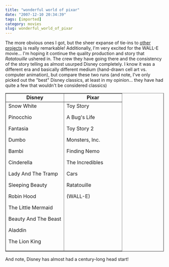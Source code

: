 ```yaml
---
title: "wonderful world of pixar"
date: "2007-12-10 20:34:39"
tags: [imported]
category: movies
slug: wonderful_world_of_pixar
---
```


The more obvious ones I got, but the sheer expanse of tie-ins to <a href="http://jimhillmedia.com/blogs/jim_hill/archive/2007/12/09/a-special-where-s-wall-e-edition-of-why-for.aspx##">other projects</a> is really remarkable! Additionally, I'm very excited for the WALL-E movie... I'm hoping it continue the quality production and story that <em>Ratatouille</em> ushered in. The crew they have going there and the consistency of the story telling as almost usurped Disney completely. I know it was a different era and basically different medium (hand-drawn cell art vs. computer animation), but compare these two runs (and note, I've only picked out the "best" Disney classics, at least in my opinion... they have had quite a few that wouldn't be considered classics)

<table border="1" cellpadding="1" cellspacing="1" width="100%">
<tr>
<td align="center" width="50%"><strong> Disney</strong></td>
<td align="center"><strong>Pixar</strong></td>
</tr>
<tr>
<td>Snow White

Pinocchio

Fantasia

Dumbo

Bambi

Cinderella

Lady And The Tramp

Sleeping Beauty

Robin Hood

The Little Mermaid

Beauty And The Beast

Aladdin

The Lion King</td>

<td valign="top">Toy Story

A Bug's Life

Toy Story 2

Monsters, Inc.

Finding Nemo

The Incredibles

Cars

Ratatouille

(WALL-E)</td>

</tr>
</table>

And note, Disney has almost had a century-long head start!
